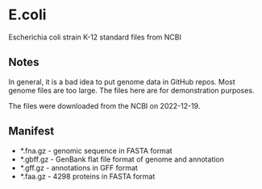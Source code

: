 E.coli
======

Escherichia coli strain K-12 standard files from NCBI

## Notes ##

In general, it is a bad idea to put genome data in GitHub repos. Most genome
files are too large. The files here are for demonstration purposes.

The files were downloaded from the NCBI on 2022-12-19.

## Manifest ##

+ *.fna.gz - genomic sequence in FASTA format
+ *.gbff.gz - GenBank flat file format of genome and annotation
+ *.gff.gz - annotations in GFF format
+ *.faa.gz - 4298 proteins in FASTA format

